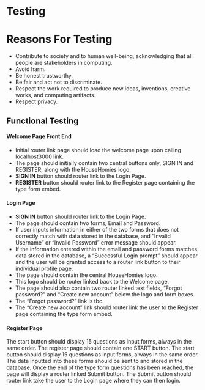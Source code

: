 #
<h1>Testing</h1>
<h1>Reasons For Testing</h1>

-	Contribute to society and to human well-being, acknowledging that all people are stakeholders in computing. 
-	Avoid harm.
-	Be honest trustworthy.
-	Be fair and act not to discriminate.
-	Respect the work required to produce new ideas, inventions, creative works, and computing artifacts.
-	Respect privacy.
<h2>Functional Testing</h2>
<h4><b>Welcome Page Front End</b></h4>

- Initial router link page should load the welcome page upon calling localhost3000 link.
- The page should initially contain two central buttons only, SIGN IN and REGISTER, along with the HouseHomies logo.
- <b>SIGN IN</b> button should router link to the Login Page.
- <b>REGISTER</b> button should router link to the Register page containing the type form embed.

<h4><b>Login Page</b></h4>

- <b>SIGN IN</b> button should router link to the Login Page.
-	The page should contain two forms, Email and Password.
-	If user inputs information in either of the two forms that does not correctly match with data stored in the database, and “Invalid Username” or “Invalid Password” error message should appear.
-	If the information entered within the email and password forms matches data stored in the database, a “Successful Login prompt” should appear and the user will be granted access to a router link button to their individual profile page.
-	The page should contain the central HouseHomies logo.
-	This logo should be router linked back to the Welcome page.
-	The page should also contain two router linked text fields, “Forgot password?” and “Create new account” below the logo and form boxes.
-	The “Forgot password?” link is tbc.
-	The “Create new account” link should router link the user to the Register page containing the type form embed.

<h4><b>Register Page</b></h4>
The start button should display 15 questions as input forms, always in the same order.
The register page should contain one START button.
The start button should display 15 questions as input forms, always in the same order.
The data inputted into these forms should be sent to and stored in the database.
Once the end of the type form questions has been reached, the page will display a router linked Submit button.
The Submit button should router link take the user to the Login page where they can then login.




